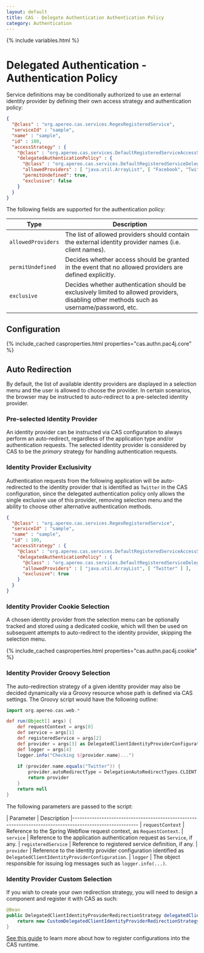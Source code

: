 ```yaml
---
layout: default
title: CAS - Delegate Authentication Authentication Policy
category: Authentication
---
```


{% include variables.html %}

# Delegated Authentication - Authentication Policy

Service definitions may be conditionally authorized to use an external identity provider
by defining their own access strategy and authentication policy:

```json
{
  "@class" : "org.apereo.cas.services.RegexRegisteredService",
  "serviceId" : "sample",
  "name" : "sample",
  "id" : 100,
  "accessStrategy" : {
    "@class" : "org.apereo.cas.services.DefaultRegisteredServiceAccessStrategy",
    "delegatedAuthenticationPolicy" : {
      "@class" : "org.apereo.cas.services.DefaultRegisteredServiceDelegatedAuthenticationPolicy",
      "allowedProviders" : [ "java.util.ArrayList", [ "Facebook", "Twitter" ] ],
      "permitUndefined": true,
      "exclusive": false
    }
  }
}
```
     
The following fields are supported for the authentication policy:

| Type               | Description                                                                                                                                |
|--------------------|--------------------------------------------------------------------------------------------------------------------------------------------|
| `allowedProviders` | The list of allowed providers should contain the external identity provider names (i.e. client names).                                     |
| `permitUndefined`  | Decides whether access should be granted in the event that no allowed providers are defined explicitly.                                    |
| `exclusive`        | Decides whether authentication should be exclusively limited to allowed providers, disabling other methods such as username/password, etc. |

## Configuration

{% include_cached casproperties.html properties="cas.authn.pac4j.core" %}

## Auto Redirection

By default, the list of available identity providers are displayed in a selection menu and the user is allowed to 
choose the provider. In certain scenarios, the browser may be instructed to auto-redirect to a pre-selected identity provider.
  
### Pre-selected Identity Provider

An identity provider can be instructed via CAS configuration to always perform an auto-redirect, regardless of the application
type and/or authentication requests. The selected identity provider is considered by CAS to be the *primary* strategy for handling
authentication requests.

### Identity Provider Exclusivity
    
Authentication requests from the following application will be auto-redirected to the identity provider that is identified 
as `Twitter` in the CAS configuration, since the delegated authentication policy only allows the single exclusive use of this provider,
removing selection menu and the ability to choose other alternative authentication methods.

```json
{
  "@class" : "org.apereo.cas.services.RegexRegisteredService",
  "serviceId" : "sample",
  "name" : "sample",
  "id" : 100,
  "accessStrategy" : {
    "@class" : "org.apereo.cas.services.DefaultRegisteredServiceAccessStrategy",
    "delegatedAuthenticationPolicy" : {
      "@class" : "org.apereo.cas.services.DefaultRegisteredServiceDelegatedAuthenticationPolicy",
      "allowedProviders" : [ "java.util.ArrayList", [ "Twitter" ] ],
      "exclusive": true
    }
  }
}
```

### Identity Provider Cookie Selection

A chosen identity provider from the selection menu can be optionally tracked and stored using a dedicated cookie,
which will then be used on subsequent attempts to auto-redirect to the identity provider, skipping the selection menu.

{% include_cached casproperties.html properties="cas.authn.pac4j.cookie" %}

### Identity Provider Groovy Selection

The auto-redirection strategy of a given identity provider may also be decided dynamically via a Groovy resource 
whose path is defined via CAS settings. The Groovy script would have the following outline:

```groovy
import org.apereo.cas.web.*

def run(Object[] args) {
    def requestContext = args[0]
    def service = args[1]
    def registeredService = args[2]
    def provider = args[3] as DelegatedClientIdentityProviderConfiguration
    def logger = args[4]
    logger.info("Checking ${provider.name}...")
    
    if (provider.name.equals("Twitter")) {
        provider.autoRedirectType = DelegationAutoRedirectTypes.CLIENT
        return provider
    }
    return null
}
```

The following parameters are passed to the script:

| Parameter             | Description
|---------------------------------------------------------------------------------------------------------
| `requestContext`        | Reference to the Spring Webflow request context, as `RequestContext`.
| `service`               | Reference to the application authentication request as `Service`, if any.
| `registeredService`     | Reference to registered service definition, if any.
| `provider`              | Reference to the identity provider configuration identified as `DelegatedClientIdentityProviderConfiguration`.
| `logger`                | The object responsible for issuing log messages such as `logger.info(...)`.

### Identity Provider Custom Selection

If you wish to create your own redirection strategy, you will need to
design a component and register it with CAS as such:

```java
@Bean
public DelegatedClientIdentityProviderRedirectionStrategy delegatedClientIdentityProviderRedirectionStrategy() {
    return new CustomDelegatedClientIdentityProviderRedirectionStrategy(); 
}
```

[See this guide](../configuration/Configuration-Management-Extensions.html) to learn more about
how to register configurations into the CAS runtime.
